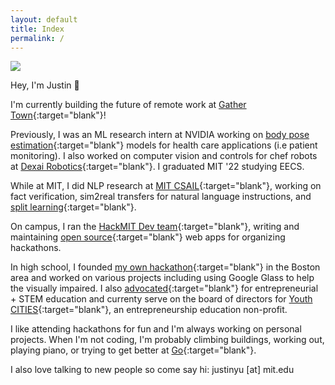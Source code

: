 ```yaml
---
layout: default
title: Index
permalink: /
---
```


<img class="propic" src="{{site.url}}{{site.baseurl}}/assets/images/profile.jpg">

Hey, I'm Justin 👋

I'm currently building the future of remote work at [Gather Town](https://gather.town/){:target="blank"}!

Previously, I was an ML research intern at NVIDIA working on [body pose estimation](https://developer.nvidia.com/blog/training-optimizing-2d-pose-estimation-model-with-tao-toolkit-part-1/){:target="blank"} models for health care applications (i.e patient monitoring). I also worked on computer vision and controls for chef robots at [Dexai Robotics](https://www.dexai.com/){:target="blank"}. I graduated MIT '22 studying EECS.

While at MIT, I did NLP research at [MIT CSAIL](https://www.csail.mit.edu/){:target="blank"}, working on fact verification, sim2real transfers for natural language instructions, and [split learning](https://www.media.mit.edu/projects/distributed-learning-and-collaborative-learning-1/overview/){:target="blank"}.

On campus, I ran the [HackMIT Dev team](https://www.notion.so/Join-HackMIT-Dev-8484e088859640e0a0b5af1a4ddbec4d){:target="blank"}, writing and maintaining [open source](https://code.hackmit.org/){:target="blank"} web apps for organizing hackathons.

In high school, I founded [my own hackathon](https://mahacks.com/){:target="blank"} in the Boston area and worked on various projects including using Google Glass to help the visually impaired. I also [advocated](https://winchester.wickedlocal.com/news/20161217/winchester-students-speak-at-massachusetts-stem-summit){:target="blank"} for entrepreneurial + STEM education and currenty serve on the board of directors for [Youth CITIES](http://youthcities.org/){:target="blank"}, an entrepreneurship education non-profit.

I like attending hackathons for fun and I'm always working on personal projects.
When I'm not coding, I'm probably climbing buildings, working out, playing piano, or trying to get better at [Go](https://online-go.com/player/1234735/){:target="blank"}.

I also love talking to new people so come say hi: justinyu [at] mit.edu

